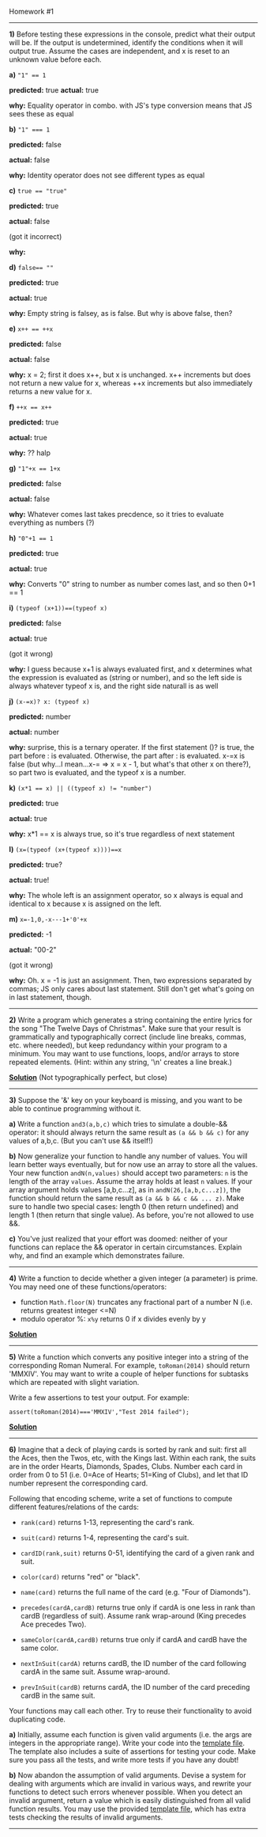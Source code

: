 Homework #1

---

**1)**
Before testing these expressions in the console, predict what their output will be.  If the output is undetermined, identify the conditions when it will output true.  Assume the cases are independent, and x is reset to an unknown value before each.


**a)** `"1" == 1`

**predicted:** true
**actual:** true

**why:**
Equality operator in combo. with JS's type conversion means that JS sees these as equal

**b)** `"1" === 1`

**predicted:** false

**actual:** false

**why:**
Identity operator does not see different types as equal

**c)** `true == "true"`

**predicted:** true

**actual:** false

(got it incorrect)

**why:**


**d)** `false== ""`

**predicted:** true

**actual:** true

**why:**
Empty string is falsey, as is false. But why is above false, then?

**e)** `x++ == ++x`

**predicted:** false

**actual:** false

**why:**
x = 2;
first it does x++, but x is unchanged. x++ increments but does not return a new value for x, whereas ++x increments but also immediately returns a new value for x.

**f)** `++x == x++`

**predicted:** true

**actual:** true

**why:** ?? halp

**g)** `"1"+x == 1+x`

**predicted:** false

**actual:** false

**why:**
Whatever comes last takes precdence, so it tries to evaluate everything as numbers (?)

**h)** `"0"+1 == 1`

**predicted:** true

**actual:** true

**why:**
Converts "0" string to number as number comes last, and so then 0+1 == 1

**i)** `(typeof (x+1))==(typeof x)`

**predicted:** false

**actual:** true

(got it wrong)

**why:**
I guess because x+1 is always evaluated first, and x determines what the expression is evaluated as (string or number), and so the left side is always whatever typeof x is, and the right side naturall is as well

**j)** `(x-=x)? x: (typeof x)`

**predicted:** number

**actual:** number

**why:**
surprise, this is a ternary operater. If the first statement ()? is true, the part before : is evaluated. Otherwise, the part after : is evaluated. x-=x is false (but why...I mean...x-= => x = x - 1, but what's that other x on there?), so part two is evaluated, and the typeof x is a number.

**k)** `(x*1 == x) || ((typeof x) != "number")`

**predicted:** true

**actual:** true

**why:**
x*1 == x is always true, so it's true regardless of next statement

**l)** `(x=(typeof (x+(typeof x))))==x`

**predicted:** true?

**actual:** true!

**why:**
The whole left is an assignment operator, so x always is equal and identical to x because x is assigned on the left.

**m)** `x=-1,0,-x---1+'0'+x`

**predicted:** -1

**actual:** "00-2"

(got it wrong)

**why:**
Oh. x = -1 is just an assignment. Then, two expressions separated by commas; JS only cares about last statement. Still don't get what's going on in last statement, though.

---

**2)**
Write a program which generates a string containing the entire lyrics for the song "The Twelve Days of Christmas".  Make sure that your result is grammatically and typographically correct (include line breaks, commas, etc. where needed), but keep redundancy within your program to a minimum.
You may want to use functions, loops, and/or arrays to store repeated elements.
(Hint: within any string, '\n' creates a line break.)

**[Solution](homework1-prob2.js)** (Not typographically perfect, but close)

---

**3)**
Suppose the '&' key on your keyboard is missing, and you want to be able to continue programming without it.

**a)**
Write a function `and3(a,b,c)` which tries to simulate a double-&& operator: it should always return the same result as `(a && b && c)` for any values of a,b,c.  (But you can't use && itself!)

**b)**
Now generalize your function to handle any number of values.  You will learn better ways eventually, but for now use an array to store all the values.
Your new function `andN(n,values)` should accept two parameters: `n` is the length of the array `values`.  Assume the array holds at least `n` values.
If your array argument holds values [a,b,c...z], as in
`andN(26,[a,b,c...z])`, the function should return the same result as `(a && b && c && ... z)`.
Make sure to handle two special cases: length 0 (then return undefined) and length 1 (then return that single value).
As before, you're not allowed to use &&.

**c)**
You've just realized that your effort was doomed: neither of your functions can replace the && operator in certain circumstances.  Explain why, and find an example which demonstrates failure.

---

**4)**
Write a function to decide whether a given integer (a parameter) is prime. You may need one of these functions/operators:

* function `Math.floor(N)` truncates any fractional part of a number N (i.e. returns greatest integer <=N)
* modulo operator %: `x%y` returns 0 if x divides evenly by y

**[Solution](homework1-prob4.js)**

---

**5)**
Write a function which converts any positive integer into a string of the corresponding Roman Numeral.  For example, `toRoman(2014)` should return 'MMXIV'.  You may want to write a couple of helper functions for subtasks which are repeated with slight variation.

Write a few assertions to test your output.
For example:
```
assert(toRoman(2014)==='MMXIV',"Test 2014 failed");
```
**[Solution](homework1-prob5.js)**

---

**6)**
Imagine that a deck of playing cards is sorted by rank and suit: first all the Aces, then the Twos, etc, with the Kings last. Within each rank, the suits are in the order Hearts, Diamonds, Spades, Clubs. Number each card in order from 0 to 51 (i.e. 0=Ace of Hearts; 51=King of Clubs), and let that ID number represent the corresponding card.

Following that encoding scheme, write a set of functions to compute different features/relations of the cards:

* `rank(card)` returns 1-13, representing the card's rank.

* `suit(card)` returns 1-4, representing the card's suit.

* `cardID(rank,suit)` returns 0-51, identifying the card of a given rank and suit.

* `color(card)` returns "red" or "black".

* `name(card)` returns the full name of the card (e.g. "Four of Diamonds").

* `precedes(cardA,cardB)` returns true only if cardA is one less in rank than cardB (regardless of suit). Assume rank wrap-around (King precedes Ace precedes Two).

* `sameColor(cardA,cardB)` returns true only if cardA and cardB have the same color.

* `nextInSuit(cardA)` returns cardB, the ID number of the card following cardA in the same suit. Assume wrap-around.

* `prevInSuit(cardB)` returns cardA, the ID number of the card preceding cardB in the same suit. 

Your functions may call each other. Try to reuse their functionality to avoid duplicating code.

**a)**
Initially, assume each function is given valid arguments (i.e. the args are integers in the appropriate range).  Write your code into the [template file](template1a-cards.js).  The template also includes a suite of assertions for testing your code.  Make sure you pass all the tests, and write more tests if you have any doubt!

**b)**
Now abandon the assumption of valid arguments.  Devise a system for dealing with arguments which are invalid in various ways, and rewrite your functions to detect such errors whenever possible.  When you detect an invalid argument, return a value which is easily distinguished from all valid function results.
You may use the provided [template file](template1b-cardsVerify.js), which has extra tests checking the results of invalid arguments.

---

